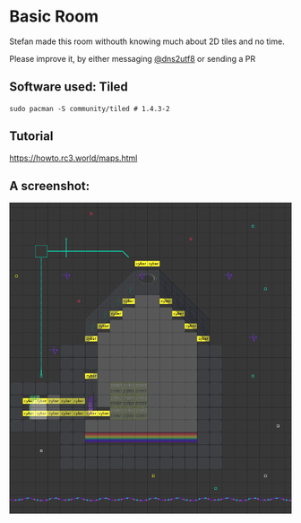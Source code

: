 # Basic Room

Stefan made this room withouth knowing much about 2D tiles and no time.

Please improve it, by either messaging [@dns2utf8](https://twitter.com/dns2utf8) or sending a PR

## Software used: Tiled

```
sudo pacman -S community/tiled # 1.4.3-2
```

## Tutorial

https://howto.rc3.world/maps.html

## A screenshot:

![work in progress screenshot](Screenshot.png)
